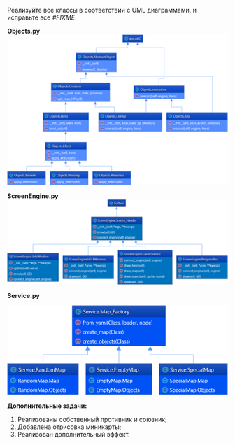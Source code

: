 Реализуйте все классы в соответствии с UML диаграммами, и исправьте все *#FIXME*.

**Objects.py**
![image](https://github.com/jBuly4/Py2_final/blob/master/UML/Objects.png)

**ScreenEngine.py**
![image](https://github.com/jBuly4/Py2_final/blob/master/UML/ScreenEngine.png)

**Service.py**

![image](https://github.com/jBuly4/Py2_final/blob/master/UML/Service.png)

**Дополнительные задачи:**

1. Реализованы собственный противник и союзник;
2. Добавлена отрисовка миникарты;
3. Реализован дополнительный эффект.
